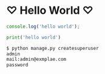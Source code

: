 # ♡ Hello World ♡

``` js
console.log('hello world');
```

``` python
print('hello world')
```

``` sh
$ python manage.py createsuperuser
admin
mail:admin@exmplae.com
password
```
